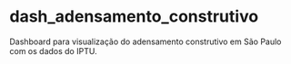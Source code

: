 # dash_adensamento_construtivo
Dashboard para visualização do adensamento construtivo em São Paulo com os dados do IPTU.
